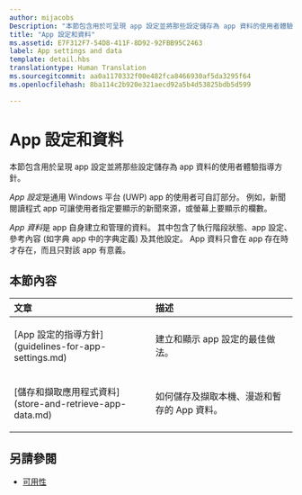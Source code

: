 ```yaml
---
author: mijacobs
Description: "本節包含用於可呈現 app 設定並將那些設定儲存為 app 資料的使用者體驗指導方針。"
title: "App 設定和資料"
ms.assetid: E7F312F7-54D8-411F-8D92-92FBB95C2463
label: App settings and data
template: detail.hbs
translationtype: Human Translation
ms.sourcegitcommit: aa0a1170332f00e482fca8466930af5da3295f64
ms.openlocfilehash: 8ba114c2b920e321aecd92a5b4d53825bdb5d599

---
```


# App 設定和資料

本節包含用於呈現 app 設定並將那些設定儲存為 app 資料的使用者體驗指導方針。

*App 設定*是通用 Windows 平台 (UWP) app 的使用者可自訂部分。 例如，新聞閱讀程式 app 可讓使用者指定要顯示的新聞來源，或螢幕上要顯示的欄數。

*App 資料*是 app 自身建立和管理的資料。 其中包含了執行階段狀態、app 設定、參考內容 (如字典 app 中的字典定義) 及其他設定。 App 資料只會在 app 存在時才存在，而且只對該 app 有意義。

## 本節內容
<table>
<colgroup>
<col width="50%" />
<col width="50%" />
</colgroup>
<thead>
<tr class="header">
<th align="left">文章</th>
<th align="left">描述</th>
</tr>
</thead>
<tbody>
<tr class="odd">
<td align="left"><p>[App 設定的指導方針](guidelines-for-app-settings.md)</p></td>
<td align="left"><p>建立和顯示 app 設定的最佳做法。</p></td>
</tr>
<tr class="even">
<td align="left"><p>[儲存和擷取應用程式資料](store-and-retrieve-app-data.md)</p></td>
<td align="left"><p>如何儲存及擷取本機、漫遊和暫存的 App 資料。</p></td>
</tr>
</tbody>
</table>


## 另請參閱
- [可用性](../usability/index.md)



<!--HONumber=Aug16_HO3-->


